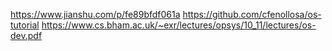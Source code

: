 https://www.jianshu.com/p/fe89bfdf061a
https://github.com/cfenollosa/os-tutorial
https://www.cs.bham.ac.uk/~exr/lectures/opsys/10_11/lectures/os-dev.pdf
